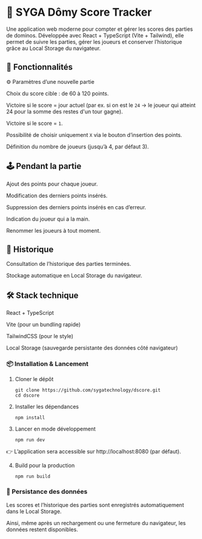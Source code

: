 # 🎲 SYGA Dômy Score Tracker

Une application web moderne pour compter et gérer les scores des parties de dominos.
Développée avec React + TypeScript (Vite + Tailwind), elle permet de suivre les parties, gérer les joueurs et conserver l’historique grâce au Local Storage du navigateur.

## 🚀 Fonctionnalités
⚙️ Paramètres d’une nouvelle partie

Choix du score cible : de 60 à 120 points.

Victoire si le score = jour actuel (par ex. si on est le `24` → le joueur qui atteint 24 pour la somme des restes d'un tour gagne).

Victoire si le score = `1`.

Possibilité de choisir uniquement `X` via le bouton d’insertion des points.

Définition du nombre de joueurs (jusqu’à 4, par défaut 3).

## 🕹️ Pendant la partie

Ajout des points pour chaque joueur.

Modification des derniers points insérés.

Suppression des derniers points insérés en cas d’erreur.

Indication du joueur qui a la main.

Renommer les joueurs à tout moment.

## 📜 Historique

Consultation de l’historique des parties terminées.

Stockage automatique en Local Storage du navigateur.

## 🛠️ Stack technique

React + TypeScript

Vite (pour un bundling rapide)

TailwindCSS (pour le style)

Local Storage (sauvegarde persistante des données côté navigateur)

### 📦 Installation & Lancement
1. Cloner le dépôt
   ```
   git clone https://github.com/sygatechnology/dscore.git
   cd dscore
   ```
2. Installer les dépendances
    ```
   npm install
   ```
3. Lancer en mode développement
    ```   
    npm run dev
    ```
👉 L’application sera accessible sur http://localhost:8080 (par défaut).

4. Build pour la production
    ```
   npm run build
   ```

### 💾 Persistance des données

Les scores et l’historique des parties sont enregistrés automatiquement dans le Local Storage.

Ainsi, même après un rechargement ou une fermeture du navigateur, les données restent disponibles.